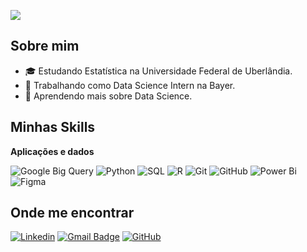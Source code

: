 ![](https://komarev.com/ghpvc/?username=beatrizmoraesm&color=006bed)

## Sobre mim

- 🎓 Estudando Estatística na Universidade Federal de Uberlândia.
- 💼 Trabalhando como Data Science Intern na Bayer.
- 🌱 Aprendendo mais sobre Data Science.

## Minhas Skills

**Aplicações e dados**

![Google Big Query](https://img.shields.io/badge/-Google%20Big%20Query-333333?style=flat&logo=googlebigquery)
![Python](https://img.shields.io/badge/-Python-333333?style=flat&logo=python)
![SQL](https://img.shields.io/badge/-SQL-333333?style=flat&logo=sql)
![R](https://img.shields.io/badge/-R-333333?style=flat&logo=r)
![Git](https://img.shields.io/badge/-Git-333333?style=flat&logo=git)
![GitHub](https://img.shields.io/badge/-GitHub-333333?style=flat&logo=github)
![Power Bi](https://img.shields.io/badge/-Power%20Bi-333333?style=flat&logo=powerbi)
![Figma](https://img.shields.io/badge/-Figma-333333?style=flat&logo=figma&logoColor=007ACC)


## Onde me encontrar

[![Linkedin](https://img.shields.io/badge/-Beatriz%20Moraes%20Moreira-blue?style=flat-square&logo=Linkedin&logoColor=white&link=https://www.linkedin.com/in/beatriz-moraes-moreira-8548331a2/)](https://www.linkedin.com/in/beatriz-moraes-moreira-8548331a2/)
[![Gmail Badge](https://img.shields.io/badge/-beatrizmoraestt@outlook.com-006bed?style=flat-square&logo=Gmail&logoColor=white&link=mailto:SEU-EMAIL)](mailto:beatrizmoraestt@outlook.com)
[![GitHub](https://img.shields.io/github/followers/beatrizmoraesm?label=follow&style=social)](https://github.com/beatrizmoraesm)
